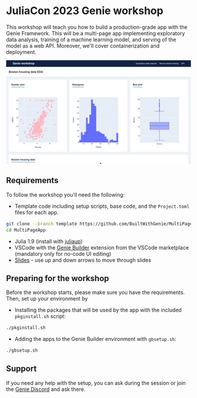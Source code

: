 # JuliaCon 2023 Genie workshop

This workshop will teach you how to build a production-grade app with the Genie Framework. This will be a multi-page app implementing exploratory data analysis, training of a machine learning model, and serving of the model as a web API. Moreover, we'll cover containerization and deployment.

![preview](preview.gif)


## Requirements

To follow the workshop you'll need the following:

- Template code including setup scripts, base code, and the `Project.toml` files for each app.
```bash
git clone --branch template https://github.com/BuiltWithGenie/MultiPageApp.git
cd MultiPageApp
```
- Julia 1.9 (install with [juliaup](https://github.com/JuliaLang/juliaup))
- VSCode with the [Genie Builder](https://marketplace.visualstudio.com/items?itemName=GenieBuilder.geniebuilder) extension from the VSCode marketplace (mandatory only for no-code UI editing)
- [Slides](https://genieworkshop.netlify.app/1?print) - use up and down arrows to move through slides

## Preparing for the workshop

Before the workshop starts, please make sure you have the requirements. Then, set up your environment by

- Installing the packages that will be used by the app with the included `pkginstall.sh` script:

```bash
./pkginstall.sh
```

- Adding the apps to the Genie Builder environment with `gbsetup.sh`:
```bash
./gbsetup.sh
```

## Support

If you need any help with the setup, you can ask during the session or join the [Genie Discord](https://discord.com/invite/9zyZbD6J7H) and ask there.
